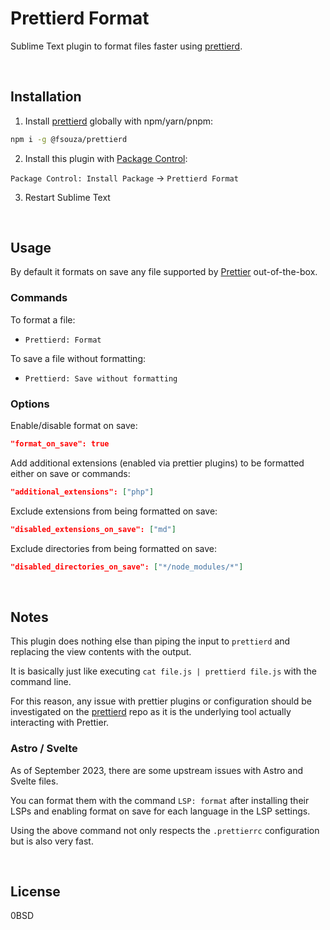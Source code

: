 # Prettierd Format

Sublime Text plugin to format files faster using [prettierd](https://github.com/fsouza/prettierd).

<br />

## Installation

1. Install [prettierd](https://github.com/fsouza/prettierd) globally with npm/yarn/pnpm:

```sh
npm i -g @fsouza/prettierd
```

2. Install this plugin with [Package Control](https://packagecontrol.io/packages/Prettierd%20Formatter):

`Package Control: Install Package` → `Prettierd Format`

3. Restart Sublime Text

<br />

## Usage

By default it formats on save any file supported by [Prettier](https://prettier.io/docs/en/) out-of-the-box.

### Commands

To format a file:

- `Prettierd: Format`

To save a file without formatting:

- `Prettierd: Save without formatting`

### Options

Enable/disable format on save:

```json
"format_on_save": true
```

Add additional extensions (enabled via prettier plugins) to be formatted either on save or commands:

```json
"additional_extensions": ["php"]
```

Exclude extensions from being formatted on save:

```json
"disabled_extensions_on_save": ["md"]
```

Exclude directories from being formatted on save:

```json
"disabled_directories_on_save": ["*/node_modules/*"]
```

<br />

## Notes

This plugin does nothing else than piping the input to `prettierd` and replacing the view contents with the output.

It is basically just like executing `cat file.js | prettierd file.js` with the command line.

For this reason, any issue with prettier plugins or configuration should be investigated on the [prettierd](https://github.com/fsouza/prettierd) repo as it is the underlying tool actually interacting with Prettier.

### Astro / Svelte

As of September 2023, there are some upstream issues with Astro and Svelte files.

You can format them with the command `LSP: format` after installing their LSPs and enabling format on save for each language in the LSP settings.

Using the above command not only respects the `.prettierrc` configuration but is also very fast.

<br />

## License

0BSD
